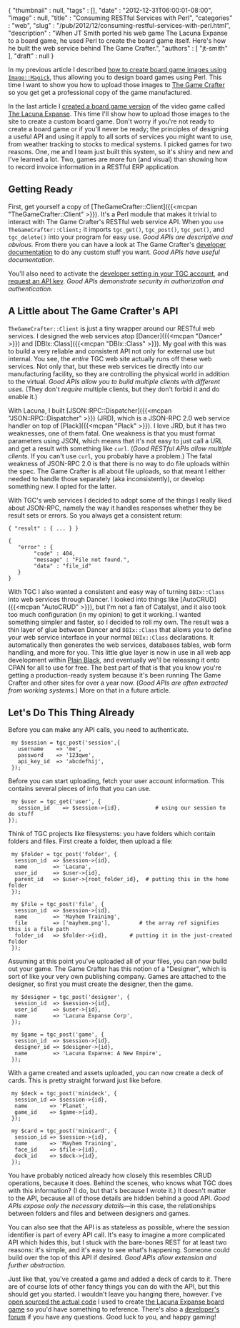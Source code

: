 {
   "thumbnail" : null,
   "tags" : [],
   "date" : "2012-12-31T06:00:01-08:00",
   "image" : null,
   "title" : "Consuming RESTful Services with Perl",
   "categories" : "web",
   "slug" : "/pub/2012/12/consuming-restful-services-with-perl.html",
   "description" : "When JT Smith ported his web game The Lacuna Expanse to a board game, he used Perl to create the board game itself. Here's how he built the web service behind The Game Crafter.",
   "authors" : [
      "jt-smith"
   ],
   "draft" : null
}



In my previous article I described [how to create board game images using `Image::Magick`](/pub/2012/11/designing-board-games-with-perl.html), thus allowing you to design board games using Perl. This time I want to show you how to upload those images to [The Game Crafter](https://www.thegamecrafter.com/) so you get get a professional copy of the game manufactured.

In the last article I [created a board game version](https://www.thegamecrafter.com/games/lacuna-expanse:-a-new-empire) of the video game called [The Lacuna Expanse](http://www.lacunaexpanse.com). This time I'll show how to upload those images to the site to create a custom board game. Don't worry if you're not ready to create a board game or if you'll never be ready; the principles of designing a useful API and using it apply to all sorts of services you might want to use, from weather tracking to stocks to medical systems. I picked games for two reasons. One, me and I team just built this system, so it's shiny and new and I've learned a lot. Two, games are more fun (and visual) than showing how to record invoice information in a RESTful ERP application.

Getting Ready
-------------

First, get yourself a copy of [TheGameCrafter::Client]({{<mcpan "TheGameCrafter::Client" >}}). It's a Perl module that makes it trivial to interact with The Game Crafter's RESTful web service API. When you `use TheGameCrafter::Client;` it imports `tgc_get()`, `tgc_post()`, `tgc_put()`, and `tgc_delete()` into your program for easy use. *Good APIs are descriptive and obvious.* From there you can have a look at The Game Crafter's [developer documentation](https://www.thegamecrafter.com/developer/) to do any custom stuff you want. *Good APIs have useful documentation.*

You'll also need to activate the [developer setting in your TGC account](https://www.thegamecrafter.com/account), and [request an API key](https://www.thegamecrafter.com/account/apikeys). *Good APIs demonstrate security in authorization and authentication.*

A Little about The Game Crafter's API
-------------------------------------

`TheGameCrafter::Client` is just a tiny wrapper around our RESTful web services. I designed the web services atop [Dancer]({{<mcpan "Dancer" >}}) and [DBIx::Class]({{<mcpan "DBIx::Class" >}}). My goal with this was to build a very reliable and consistent API not only for external use but internal. You see, the *entire* TGC web site actually runs off these web services. Not only that, but these web services tie directly into our manufacturing facility, so they are controlling the physical world in addition to the virtual. *Good APIs allow you to build multiple clients with different uses.* (They don't *require* multiple clients, but they don't forbid it and do enable it.)

With Lacuna, I built [JSON::RPC::Dispatcher]({{<mcpan "JSON::RPC::Dispatcher" >}}) (JRD), which is a JSON-RPC 2.0 web service handler on top of [Plack]({{<mcpan "Plack" >}}). I love JRD, but it has two weaknesses, one of them fatal. One weakness is that you must format parameters using JSON, which means that it's not easy to just call a URL and get a result with something like `curl`. (*Good RESTful APIs allow multiple clients.* If you can't use `curl`, you probably have a problem.) The fatal weakness of JSON-RPC 2.0 is that there is no way to do file uploads within the spec. The Game Crafter is all about file uploads, so that meant I either needed to handle those separately (aka inconsistently), or develop something new. I opted for the latter.

With TGC's web services I decided to adopt some of the things I really liked about JSON-RPC, namely the way it handles responses whether they be result sets or errors. So you always get a consistent return:

    { "result" : { ... } }

    {
       "error" : {
            "code" : 404,
            "message" : "File not found.",
            "data" : "file_id"
       }
    }

With TGC I also wanted a consistent and easy way of turning `DBIx::Class` into web services through Dancer. I looked into things like [AutoCRUD]({{<mcpan "AutoCRUD" >}}), but I'm not a fan of Catalyst, and it also took too much configuration (in my opinion) to get it working. I wanted something simpler and faster, so I decided to roll my own. The result was a thin layer of glue between Dancer and `DBIx::Class` that allows you to define your web service interface in your normal `DBIx::Class` declarations. It automatically then generates the web services, databases tables, web form handling, and more for you. This little glue layer is now in use in all web app development within [Plain Black](http://www.plainblack.com/), and eventually we'll be releasing it onto CPAN for all to use for free. The best part of that is that you know you're getting a production-ready system because it's been running The Game Crafter and other sites for over a year now. (*Good APIs are often extracted from working systems.*) More on that in a future article.

Let's Do This Thing Already
---------------------------

Before you can make any API calls, you need to authenticate.

     my $session = tgc_post('session',{
       username    => 'me',
       password    => '123qwe',
       api_key_id  => 'abcdefhij',
     });

Before you can start uploading, fetch your user account information. This contains several pieces of info that you can use.

     my $user = tgc_get('user', {
       session_id    => $session->{id},           # using our session to do stuff
    });

Think of TGC projects like filesystems: you have folders which contain folders and files. First create a folder, then upload a file:

     my $folder = tgc_post('folder', {
      session_id  => $session->{id},
      name        => 'Lacuna',
      user_id     => $user->{id},
      parent_id   => $user->{root_folder_id},  # putting this in the home folder
     });

     my $file = tgc_post('file', {
      session_id  => $session->{id},
      name        => 'Mayhem Training',
      file        => ['mayhem.png'],         # the array ref signifies this is a file path
      folder_id   => $folder->{id},       # putting it in the just-created folder
     });

Assuming at this point you've uploaded all of your files, you can now build out your game. The Game Crafter has this notion of a "Designer", which is sort of like your very own publishing company. Games are attached to the designer, so first you must create the designer, then the game.

     my $designer = tgc_post('designer', {
      session_id  => $session->{id},
      user_id     => $user->{id},
      name        => 'Lacuna Expanse Corp',
     });

     my $game = tgc_post('game', {
      session_id  => $session->{id},
      designer_id => $designer->{id},
      name        => 'Lacuna Expanse: A New Empire',
     });

With a game created and assets uploaded, you can now create a deck of cards. This is pretty straight forward just like before.

     my $deck = tgc_post('minideck', {
      session_id => $session->{id},
      name       => 'Planet',
      game_id    => $game->{id},
     });

     my $card = tgc_post('minicard', {
      session_id => $session->{id},
      name       => 'Mayhem Training',
      face_id    => $file->{id},
      deck_id    => $deck->{id},
     });

You have probably noticed already how closely this resembles CRUD operations, because it does. Behind the scenes, who knows what TGC does with this information? (I do, but that's because I wrote it.) It doesn't matter to the API, because all of those details are hidden behind a good API. *Good APIs expose only the necessary details*—in this case, the relationships between folders and files and between designers and games.

You can also see that the API is as stateless as possible, where the session identifier is part of every API call. It's easy to imagine a more complicated API which hides this, but I stuck with the bare-bones REST for at least two reasons: it's simple, and it's easy to see what's happening. Someone could build over the top of this API if desired. *Good APIs allow extension and further abstraction.*

Just like that, you've created a game and added a deck of cards to it. There are of course lots of other fancy things you can do with the API, but this should get you started. I wouldn't leave you hanging there, however. I've [open sourced the actual code](https://github.com/plainblack/Lacuna-Board-Game) I used to create [the Lacuna Expanse board game](https://www.thegamecrafter.com/games/lacuna-expanse:-a-new-empire) so you'd have something to reference. There's also a [developer's forum](https://community.thegamecrafter.com/forums/developers) if you have any questions. Good luck to you, and happy gaming!
